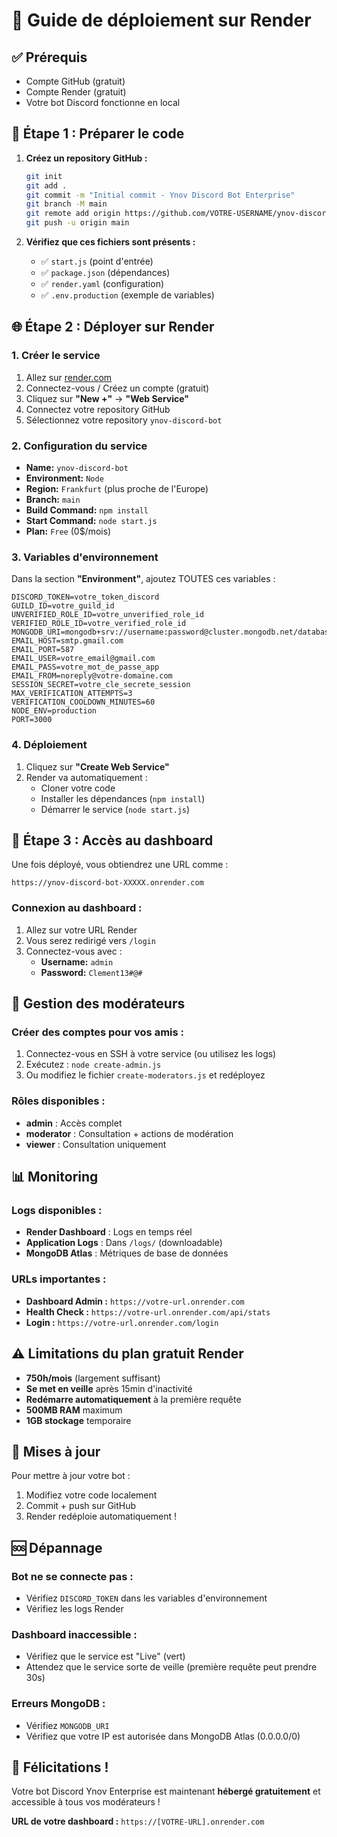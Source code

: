 # 🚀 Guide de déploiement sur Render

## ✅ Prérequis
- Compte GitHub (gratuit)
- Compte Render (gratuit)
- Votre bot Discord fonctionne en local

## 📂 Étape 1 : Préparer le code

1. **Créez un repository GitHub :**
   ```bash
   git init
   git add .
   git commit -m "Initial commit - Ynov Discord Bot Enterprise"
   git branch -M main
   git remote add origin https://github.com/VOTRE-USERNAME/ynov-discord-bot.git
   git push -u origin main
   ```

2. **Vérifiez que ces fichiers sont présents :**
   - ✅ `start.js` (point d'entrée)
   - ✅ `package.json` (dépendances)
   - ✅ `render.yaml` (configuration)
   - ✅ `.env.production` (exemple de variables)

## 🌐 Étape 2 : Déployer sur Render

### 1. Créer le service
1. Allez sur [render.com](https://render.com)
2. Connectez-vous / Créez un compte (gratuit)
3. Cliquez sur **"New +"** → **"Web Service"**
4. Connectez votre repository GitHub
5. Sélectionnez votre repository `ynov-discord-bot`

### 2. Configuration du service
- **Name:** `ynov-discord-bot`
- **Environment:** `Node`
- **Region:** `Frankfurt` (plus proche de l'Europe)
- **Branch:** `main`
- **Build Command:** `npm install`
- **Start Command:** `node start.js`
- **Plan:** `Free` (0$/mois)

### 3. Variables d'environnement
Dans la section **"Environment"**, ajoutez TOUTES ces variables :

```env
DISCORD_TOKEN=votre_token_discord
GUILD_ID=votre_guild_id
UNVERIFIED_ROLE_ID=votre_unverified_role_id
VERIFIED_ROLE_ID=votre_verified_role_id
MONGODB_URI=mongodb+srv://username:password@cluster.mongodb.net/database
EMAIL_HOST=smtp.gmail.com
EMAIL_PORT=587
EMAIL_USER=votre_email@gmail.com
EMAIL_PASS=votre_mot_de_passe_app
EMAIL_FROM=noreply@votre-domaine.com
SESSION_SECRET=votre_cle_secrete_session
MAX_VERIFICATION_ATTEMPTS=3
VERIFICATION_COOLDOWN_MINUTES=60
NODE_ENV=production
PORT=3000
```

### 4. Déploiement
1. Cliquez sur **"Create Web Service"**
2. Render va automatiquement :
   - Cloner votre code
   - Installer les dépendances (`npm install`)
   - Démarrer le service (`node start.js`)

## 🎉 Étape 3 : Accès au dashboard

Une fois déployé, vous obtiendrez une URL comme :
```
https://ynov-discord-bot-XXXXX.onrender.com
```

### Connexion au dashboard :
1. Allez sur votre URL Render
2. Vous serez redirigé vers `/login`
3. Connectez-vous avec :
   - **Username:** `admin`
   - **Password:** `Clement13#@#`

## 🔧 Gestion des modérateurs

### Créer des comptes pour vos amis :
1. Connectez-vous en SSH à votre service (ou utilisez les logs)
2. Exécutez : `node create-admin.js`
3. Ou modifiez le fichier `create-moderators.js` et redéployez

### Rôles disponibles :
- **admin** : Accès complet
- **moderator** : Consultation + actions de modération
- **viewer** : Consultation uniquement

## 📊 Monitoring

### Logs disponibles :
- **Render Dashboard** : Logs en temps réel
- **Application Logs** : Dans `/logs/` (downloadable)
- **MongoDB Atlas** : Métriques de base de données

### URLs importantes :
- **Dashboard Admin :** `https://votre-url.onrender.com`
- **Health Check :** `https://votre-url.onrender.com/api/stats`
- **Login :** `https://votre-url.onrender.com/login`

## ⚠️ Limitations du plan gratuit Render

- **750h/mois** (largement suffisant)
- **Se met en veille** après 15min d'inactivité
- **Redémarre automatiquement** à la première requête
- **500MB RAM** maximum
- **1GB stockage** temporaire

## 🔄 Mises à jour

Pour mettre à jour votre bot :
1. Modifiez votre code localement
2. Commit + push sur GitHub
3. Render redéploie automatiquement !

## 🆘 Dépannage

### Bot ne se connecte pas :
- Vérifiez `DISCORD_TOKEN` dans les variables d'environnement
- Vérifiez les logs Render

### Dashboard inaccessible :
- Vérifiez que le service est "Live" (vert)
- Attendez que le service sorte de veille (première requête peut prendre 30s)

### Erreurs MongoDB :
- Vérifiez `MONGODB_URI`
- Vérifiez que votre IP est autorisée dans MongoDB Atlas (0.0.0.0/0)

## 🎊 Félicitations !

Votre bot Discord Ynov Enterprise est maintenant **hébergé gratuitement** et accessible à tous vos modérateurs !

**URL de votre dashboard :** `https://[VOTRE-URL].onrender.com`